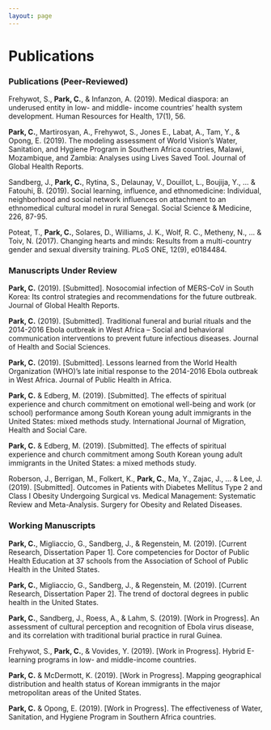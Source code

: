 ```yaml
---
layout: page
---
```


# Publications

### Publications (Peer-Reviewed)
Frehywot, S., __Park, C.__, & Infanzon, A. (2019). Medical diaspora: an underused entity in low- and middle- income countries’ health system development. Human Resources for Health, 17(1), 56.   

__Park, C.__, Martirosyan, A., Frehywot, S., Jones E., Labat, A., Tam, Y., & Opong, E. (2019). The modeling assessment of World Vision’s Water, Sanitation, and Hygiene Program in Southern Africa countries, Malawi, Mozambique, and Zambia: Analyses using Lives Saved Tool. Journal of Global Health Reports.   

Sandberg, J., __Park, C.__, Rytina, S., Delaunay, V., Douillot, L., Boujija, Y., ... & Fatouhi, B. (2019). Social learning, influence, and ethnomedicine: Individual, neighborhood and social network influences on attachment to an ethnomedical cultural model in rural Senegal. Social Science & Medicine, 226, 87-95.   

Poteat, T., __Park, C.__, Solares, D., Williams, J. K., Wolf, R. C., Metheny, N., ... & Toiv, N. (2017). Changing hearts and minds: Results from a multi-country gender and sexual diversity training. PLoS ONE, 12(9), e0184484.


### Manuscripts Under Review
__Park, C.__ (2019). [Submitted]. Nosocomial infection of MERS-CoV in South Korea: Its control strategies and recommendations for the future outbreak. Journal of Global Health Reports.   

__Park, C.__ (2019). [Submitted]. Traditional funeral and burial rituals and the 2014-2016 Ebola outbreak in West Africa – Social and behavioral communication interventions to prevent future infectious diseases. Journal of Health and Social Sciences.   

__Park, C.__ (2019). [Submitted]. Lessons learned from the World Health Organization (WHO)’s late initial response to the 2014-2016 Ebola outbreak in West Africa. Journal of Public Health in Africa.   

__Park, C.__ & Edberg, M. (2019). [Submitted]. The effects of spiritual experience and church commitment on emotional well-being and work (or school) performance among South Korean young adult immigrants in the United States: mixed methods study. International Journal of Migration, Health and Social Care.   

__Park, C.__ & Edberg, M. (2019). [Submitted]. The effects of spiritual experience and church commitment among South Korean young adult immigrants in the United States: a mixed methods study.   

Roberson, J., Berrigan, M., Folkert, K., __Park, C.__, Ma, Y., Zajac, J., … & Lee, J. (2019). [Submitted]. Outcomes in Patients with Diabetes Mellitus Type 2 and Class I Obesity Undergoing Surgical vs. Medical Management: Systematic Review and Meta-Analysis. Surgery for Obesity and Related Diseases.

### Working Manuscripts

__Park, C.__, Migliaccio, G., Sandberg, J., & Regenstein, M. (2019). [Current Research, Dissertation Paper 1]. Core competencies for Doctor of Public Health Education at 37 schools from the Association of School of Public Health in the United States.   

__Park, C.__, Migliaccio, G., Sandberg, J., & Regenstein, M. (2019). [Current Research, Dissertation Paper 2]. The trend of doctoral degrees in public health in the United States.   

__Park, C.__, Sandberg, J., Roess, A., & Lahm, S. (2019). [Work in Progress]. An assessment of cultural perception and recognition of Ebola virus disease, and its correlation with traditional burial practice in rural Guinea.   

Frehywot, S., __Park, C.__, & Vovides, Y. (2019). [Work in Progress]. Hybrid E-learning programs in low- and middle-income countries.   

__Park, C.__ & McDermott, K. (2019). [Work in Progress]. Mapping geographical distribution and health status of Korean immigrants in the major metropolitan areas of the United States.   

__Park, C.__ & Opong, E. (2019). [Work in Progress]. The effectiveness of Water, Sanitation, and Hygiene Program in Southern Africa countries.

